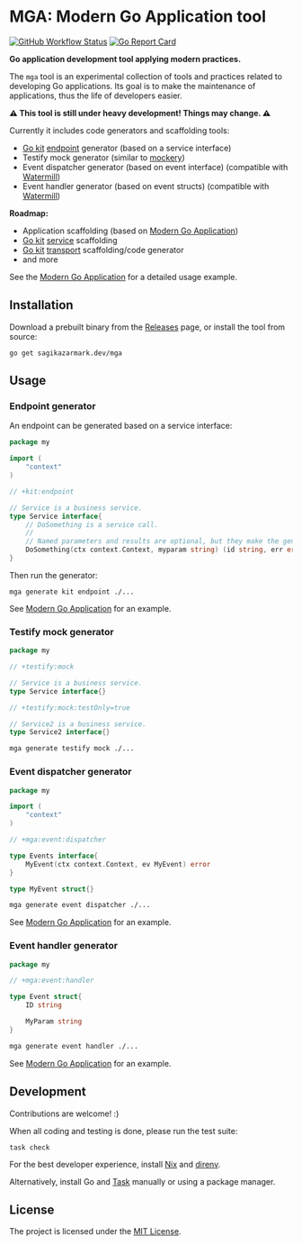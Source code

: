 # MGA: Modern Go Application tool

[![GitHub Workflow Status](https://img.shields.io/github/actions/workflow/status/sagikazarmark/mga/ci.yaml?style=flat-square)](https://github.com/sagikazarmark/mga/actions/workflows/ci.yaml)
[![Go Report Card](https://goreportcard.com/badge/sagikazarmark.dev/mga?style=flat-square)](https://goreportcard.com/report/sagikazarmark.dev/mga)

**Go application development tool applying modern practices.**

The `mga` tool is an experimental collection of tools and practices related to developing Go applications.
Its goal is to make the maintenance of applications, thus the life of developers easier.

**⚠️ This tool is still under heavy development! Things may change. ⚠️**

Currently it includes code generators and scaffolding tools:

- [Go kit](https://github.com/go-kit/kit/) [endpoint](http://gokit.io/faq/#endpoints-mdash-what-are-go-kit-endpoints) generator (based on a service interface)
- Testify mock generator (similar to [mockery](https://github.com/vektra/mockery))
- Event dispatcher generator (based on event interface) (compatible with [Watermill](https://github.com/ThreeDotsLabs/watermill))
- Event handler generator (based on event structs) (compatible with [Watermill](https://github.com/ThreeDotsLabs/watermill))

**Roadmap:**

- Application scaffolding (based on [Modern Go Application](https://github.com/sagikazarmark/modern-go-application))
- [Go kit](https://github.com/go-kit/kit/) [service](http://gokit.io/faq/#services-mdash-what-is-a-go-kit-service) scaffolding
- [Go kit](https://github.com/go-kit/kit/) [transport](http://gokit.io/faq/#transports-mdash-what-are-go-kit-transports) scaffolding/code generator
- and more

See the [Modern Go Application](https://github.com/sagikazarmark/modern-go-application) for a detailed usage example.


## Installation

Download a prebuilt binary from the [Releases](https://github.com/sagikazarmark/mga/releases) page,
or install the tool from source:

```shell
go get sagikazarmark.dev/mga
```


## Usage

### Endpoint generator

An endpoint can be generated based on a service interface:

```go
package my

import (
    "context"
)

// +kit:endpoint

// Service is a business service.
type Service interface{
    // DoSomething is a service call.
    //
    // Named parameters and results are optional, but they make the generated code nicer.
    DoSomething(ctx context.Context, myparam string) (id string, err error)
}
```

Then run the generator:

```shell
mga generate kit endpoint ./...
```

See [Modern Go Application](https://github.com/sagikazarmark/modern-go-application/blob/master/internal/app/mga/todo/tododriver/zz_generated.endpoint.go) for an example.


### Testify mock generator

```go
package my

// +testify:mock

// Service is a business service.
type Service interface{}

// +testify:mock:testOnly=true

// Service2 is a business service.
type Service2 interface{}
```

```bash
mga generate testify mock ./...
```


### Event dispatcher generator

```go
package my

import (
    "context"
)

// +mga:event:dispatcher

type Events interface{
    MyEvent(ctx context.Context, ev MyEvent) error
}

type MyEvent struct{}
```

```bash
mga generate event dispatcher ./...
```

See [Modern Go Application](https://github.com/sagikazarmark/modern-go-application/blob/master/internal/app/mga/todo/todogen/zz_generated.event_dispatcher.go) for an example.


### Event handler generator

```go
package my

// +mga:event:handler

type Event struct{
    ID string

    MyParam string
}
```

```bash
mga generate event handler ./...
```

See [Modern Go Application](https://github.com/sagikazarmark/modern-go-application/blob/master/internal/app/mga/todo/todogen/zz_generated.event_handler.go) for an example.


## Development

Contributions are welcome! :)

When all coding and testing is done, please run the test suite:

```shell
task check
```

For the best developer experience, install [Nix](https://builtwithnix.org/) and [direnv](https://direnv.net/).

Alternatively, install Go and [Task](https://taskfile.dev/) manually or using a package manager.


## License

The project is licensed under the [MIT License](LICENSE).
